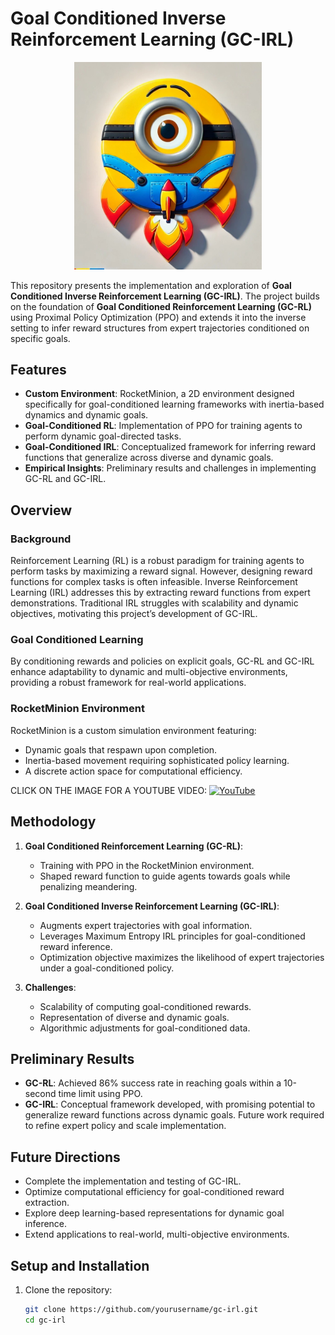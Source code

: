 # Goal Conditioned Inverse Reinforcement Learning (GC-IRL)
<div align="center">
    <img src="img.jpg" alt="Minion" width="300"/>
</div>


This repository presents the implementation and exploration of **Goal Conditioned Inverse Reinforcement Learning (GC-IRL)**. The project builds on the foundation of **Goal Conditioned Reinforcement Learning (GC-RL)** using Proximal Policy Optimization (PPO) and extends it into the inverse setting to infer reward structures from expert trajectories conditioned on specific goals.

## Features

- **Custom Environment**: RocketMinion, a 2D environment designed specifically for goal-conditioned learning frameworks with inertia-based dynamics and dynamic goals.
- **Goal-Conditioned RL**: Implementation of PPO for training agents to perform dynamic goal-directed tasks.
- **Goal-Conditioned IRL**: Conceptualized framework for inferring reward functions that generalize across diverse and dynamic goals.
- **Empirical Insights**: Preliminary results and challenges in implementing GC-RL and GC-IRL.

## Overview

### Background
Reinforcement Learning (RL) is a robust paradigm for training agents to perform tasks by maximizing a reward signal. However, designing reward functions for complex tasks is often infeasible. Inverse Reinforcement Learning (IRL) addresses this by extracting reward functions from expert demonstrations. Traditional IRL struggles with scalability and dynamic objectives, motivating this project’s development of GC-IRL.

### Goal Conditioned Learning
By conditioning rewards and policies on explicit goals, GC-RL and GC-IRL enhance adaptability to dynamic and multi-objective environments, providing a robust framework for real-world applications.

### RocketMinion Environment
RocketMinion is a custom simulation environment featuring:
- Dynamic goals that respawn upon completion.
- Inertia-based movement requiring sophisticated policy learning.
- A discrete action space for computational efficiency.

CLICK ON THE IMAGE FOR A YOUTUBE VIDEO:
[![YouTube](http://i.ytimg.com/vi/F9vgCncis1g/hqdefault.jpg)](https://www.youtube.com/watch?v=F9vgCncis1g)

## Methodology

1. **Goal Conditioned Reinforcement Learning (GC-RL)**:
   - Training with PPO in the RocketMinion environment.
   - Shaped reward function to guide agents towards goals while penalizing meandering.

2. **Goal Conditioned Inverse Reinforcement Learning (GC-IRL)**:
   - Augments expert trajectories with goal information.
   - Leverages Maximum Entropy IRL principles for goal-conditioned reward inference.
   - Optimization objective maximizes the likelihood of expert trajectories under a goal-conditioned policy.

3. **Challenges**:
   - Scalability of computing goal-conditioned rewards.
   - Representation of diverse and dynamic goals.
   - Algorithmic adjustments for goal-conditioned data.

## Preliminary Results

- **GC-RL**: Achieved 86% success rate in reaching goals within a 10-second time limit using PPO.
- **GC-IRL**: Conceptual framework developed, with promising potential to generalize reward functions across dynamic goals. Future work required to refine expert policy and scale implementation.

## Future Directions

- Complete the implementation and testing of GC-IRL.
- Optimize computational efficiency for goal-conditioned reward extraction.
- Explore deep learning-based representations for dynamic goal inference.
- Extend applications to real-world, multi-objective environments.

## Setup and Installation

1. Clone the repository:
   ```bash
   git clone https://github.com/yourusername/gc-irl.git
   cd gc-irl
